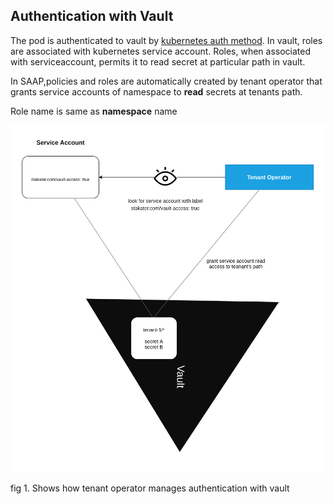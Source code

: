 ## Authentication with Vault

The pod is authenticated to vault by [kubernetes auth method](https://www.vaultproject.io/docs/auth/kubernetes). In vault, roles are associated with kubernetes service account. Roles, when associated with serviceaccount, permits it to read secret at particular path in vault.

In SAAP,policies and roles are automatically created by tenant operator that grants service accounts of namespace to **read** secrets at tenants path.

Role name is same as **namespace** name

![image](./images/tenant-operator-vault-auth.png)

fig 1. Shows how tenant operator manages authentication with vault
